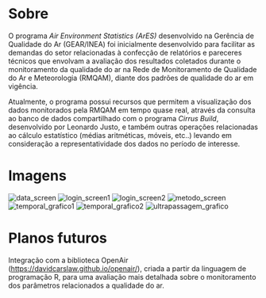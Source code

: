 # Sobre
O programa *Air Environment Statistics (ArES)* desenvolvido na Gerência de Qualidade do Ar (GEAR/INEA) foi inicialmente desenvolvido para facilitar as demandas do setor relacionadas à confecção de relatórios e pareceres técnicos que envolvam a avaliação dos resultados coletados durante o monitoramento da qualidade do ar na Rede de Monitoramento de Qualidade do Ar e Meteorologia (RMQAM), diante dos padrões de qualidade do ar em vigência.

Atualmente, o programa possui recursos que permitem a visualização dos dados monitorados pela RMQAM em tempo quase real, através da consulta ao banco de dados compartilhado com o programa *Cirrus Build*, desenvolvido por Leonardo Justo, e também outras operações relacionadas ao cálculo estatístico (médias aritméticas, móveis, etc..) levando em consideração a representatividade dos dados no período de interesse.

# Imagens
![data_screen](https://user-images.githubusercontent.com/41020006/232645835-5449aae2-2bf8-41ba-8c8a-2e9241efca3e.png)
![login_screen1](https://user-images.githubusercontent.com/41020006/232645870-7239d7d6-17de-474f-abb2-d5f0d9bdb77e.png)
![login_screen2](https://user-images.githubusercontent.com/41020006/232645876-240db31c-7ff6-44ef-83ca-7572216c1c64.png)
![metodo_screen](https://user-images.githubusercontent.com/41020006/232645880-204ed61f-1c86-4c43-b4a0-6e734bb016e4.png)
![temporal_grafico1](https://user-images.githubusercontent.com/41020006/232645882-5bfa579f-f230-45c7-a8ba-56c70425512f.png)
![temporal_grafico2](https://user-images.githubusercontent.com/41020006/232645888-409ba4fb-8b26-4b99-bc95-0f13079ed13a.png)
![ultrapassagem_grafico](https://user-images.githubusercontent.com/41020006/232645890-b4934156-3973-4f2d-bcdc-36ea96e674ce.png)


# Planos futuros

Integração com a biblioteca OpenAir (https://davidcarslaw.github.io/openair/), criada a partir da linguagem de programação R, para uma avaliação mais detalhada sobre o monitoramento dos parâmetros relacionados a qualidade do ar.
